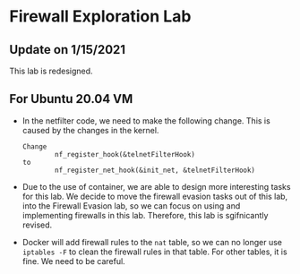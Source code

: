 # Firewall Exploration Lab


## Update on 1/15/2021

This lab is redesigned. 


## For Ubuntu 20.04 VM

- In the netfilter code, we need to make the following change.  This is caused by the changes in the kernel.
   ```
   Change 
           nf_register_hook(&telnetFilterHook)
   to
           nf_register_net_hook(&init_net, &telnetFilterHook)
   ```

- Due to the use of container, we are able to design more interesting tasks for
this lab. We decide to move the firewall evasion tasks out of this lab, 
into the Firewall Evasion lab, so we can focus on using and implementing 
firewalls in this lab. Therefore, this lab is sgifnicantly revised. 


- Docker will add firewall rules to the `nat` table, 
so we can no longer use ```iptables -F``` to clean the firewall rules in that table. 
For other tables, it is fine. We need to be careful.
